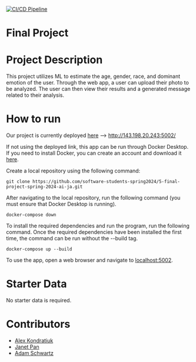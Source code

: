 [![CI/CD Pipeline](https://github.com/software-students-spring2024/5-final-project-spring-2024-ai-ja/actions/workflows/ci-cd.yml/badge.svg)](https://github.com/software-students-spring2024/5-final-project-spring-2024-ai-ja/actions/workflows/ci-cd.yml)

# Final Project

# Project Description
This project utilizes ML to estimate the age, gender, race, and dominant emotion of the user. Through the web app, a user can upload their photo to be analyzed. The user can then view their results and a generated message related to their analysis.

# How to run

Our project is currently deployed [here](http://143.198.20.243:5002/) --> http://143.198.20.243:5002/

If not using the deployed link, this app can be run through Docker Desktop. If you need to install Docker, you can create an account and download it [here](https://www.docker.com/products/docker-desktop/).

Create a local repository using the following command:
    
    git clone https://github.com/software-students-spring2024/5-final-project-spring-2024-ai-ja.git

After navigating to the local repository, run the following command (you must ensure that Docker Desktop is running).

    docker-compose down

To install the required dependencies and run the program, run the following command. Once the required dependencies have been installed the first time, the command can be run without the --build tag.

    docker-compose up --build

To use the app, open a web browser and navigate to [localhost:5002](http://localhost:5002/).

# Starter Data

No starter data is required.

# Contributors

- [Alex Kondratiuk](https://github.com/ak8000)
- [Janet Pan](https://github.com/jp6024)
- [Adam Schwartz](https://github.com/aschwartz01)
